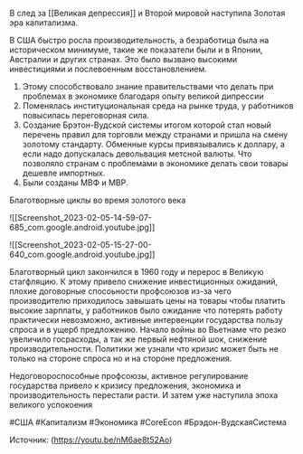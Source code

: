 В след за [[Великая депрессия]] и Второй мировой наступила Золотая эра капитализма.

В США быстро росла производительность, а безработица была на историческом минимуме, такие же показатели были и в Японии, Австралии и других странах. Это было вызвано высокими инвестициями и послевоенным восстановлением. 

1. Этому способствовало знание правительствами что делать при проблемах в экономике благодаря опыту великой дипрессии
2. Поменялась институциональная среда на рынке труда, у работников повысилась переговорная сила.
3. Создание Брэтон-Вудской системы итогом которой стал новый перечень правил для торговли между странами и пришла на смену золотому стандарту. Обменные курсы привязывались к доллару, а если надо допускалась девольвация метсной валюты. Что позволяло странам с проблемами в экономике делать свои товары дешевле импортных.
4. Были созданы МВФ и МВР. 

Благотворные циклы во время золотого века

![[Screenshot_2023-02-05-14-59-07-685_com.google.android.youtube.jpg]]

![[Screenshot_2023-02-05-15-27-00-640_com.google.android.youtube.jpg]]

  Благотворный цикл закончился в 1960 году и перерос в Великую стагфляцию. К этому привело снижение инвестиционных ожиданий, плохие договорные спосоьности профсоюзов из-за чего производителю приходилось завышать цены на товары чтобы платить высокие зарплаты, у работников было ожидание что потерять работу практически невозможно, активные интервенции государства пользу спроса и в ущерб предложению. Начало войны во Вьетнаме что резко увеличило госрасходы, а так же первый нефтяной шок, снижение производительности. 
  Политики же узнали что кризис может быть не только на стороне спроса но и на стороне предложения. 

  Недоговороспособные профсоюзы, активное регулирование государства привело к кризису предложения, экономика и производительность перестали расти. И затем уже наступила эпоха великого успокоения 



#США #Капитализм #Экономика #CoreEcon #Брэдон-ВудскаяСистема

Источник: (https://youtu.be/nM6ae8t52Ao)
